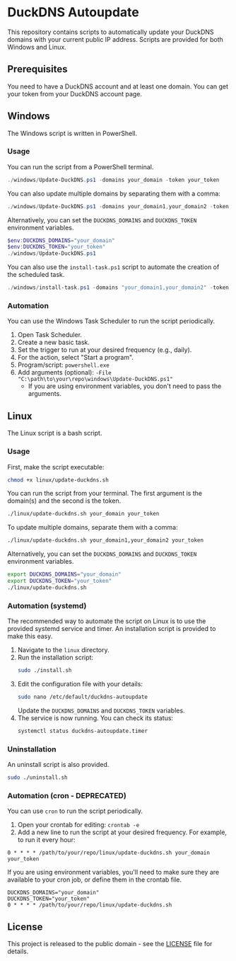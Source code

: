# DuckDNS Autoupdate

This repository contains scripts to automatically update your DuckDNS domains with your current public IP address. Scripts are provided for both Windows and Linux.

## Prerequisites

You need to have a DuckDNS account and at least one domain. You can get your token from your DuckDNS account page.

## Windows

The Windows script is written in PowerShell.

### Usage

You can run the script from a PowerShell terminal.

```powershell
./windows/Update-DuckDNS.ps1 -domains your_domain -token your_token
```

You can also update multiple domains by separating them with a comma:

```powershell
./windows/Update-DuckDNS.ps1 -domains your_domain1,your_domain2 -token your_token
```

Alternatively, you can set the `DUCKDNS_DOMAINS` and `DUCKDNS_TOKEN` environment variables.

```powershell
$env:DUCKDNS_DOMAINS="your_domain"
$env:DUCKDNS_TOKEN="your_token"
./windows/Update-DuckDNS.ps1
```

You can also use the `install-task.ps1` script to automate the creation of the scheduled task.

```powershell
./windows/install-task.ps1 -domains "your_domain1,your_domain2" -token "your_token"
```

### Automation

You can use the Windows Task Scheduler to run the script periodically.

1.  Open Task Scheduler.
2.  Create a new basic task.
3.  Set the trigger to run at your desired frequency (e.g., daily).
4.  For the action, select "Start a program".
5.  Program/script: `powershell.exe`
6.  Add arguments (optional): `-File "C:\path\to\your\repo\windows\Update-DuckDNS.ps1"`
    - If you are using environment variables, you don't need to pass the arguments.

## Linux

The Linux script is a bash script.

### Usage

First, make the script executable:

```bash
chmod +x linux/update-duckdns.sh
```

You can run the script from your terminal. The first argument is the domain(s) and the second is the token.

```bash
./linux/update-duckdns.sh your_domain your_token
```

To update multiple domains, separate them with a comma:

```bash
./linux/update-duckdns.sh your_domain1,your_domain2 your_token
```

Alternatively, you can set the `DUCKDNS_DOMAINS` and `DUCKDNS_TOKEN` environment variables.

```bash
export DUCKDNS_DOMAINS="your_domain"
export DUCKDNS_TOKEN="your_token"
./linux/update-duckdns.sh
```

### Automation (systemd)

The recommended way to automate the script on Linux is to use the provided systemd service and timer. An installation script is provided to make this easy.

1.  Navigate to the `linux` directory.
2.  Run the installation script:
    ```bash
    sudo ./install.sh
    ```
3.  Edit the configuration file with your details:
    ```bash
    sudo nano /etc/default/duckdns-autoupdate
    ```
    Update the `DUCKDNS_DOMAINS` and `DUCKDNS_TOKEN` variables.
4.  The service is now running. You can check its status:
    ```bash
    systemctl status duckdns-autoupdate.timer
    ```

### Uninstallation

An uninstall script is also provided.

```bash
sudo ./uninstall.sh
```

### Automation (cron - DEPRECATED)

You can use `cron` to run the script periodically.

1.  Open your crontab for editing: `crontab -e`
2.  Add a new line to run the script at your desired frequency. For example, to run it every hour:

```cron
0 * * * * /path/to/your/repo/linux/update-duckdns.sh your_domain your_token
```

If you are using environment variables, you'll need to make sure they are available to your cron job, or define them in the crontab file.

```cron
DUCKDNS_DOMAINS="your_domain"
DUCKDNS_TOKEN="your_token"
0 * * * * /path/to/your/repo/linux/update-duckdns.sh
```

## License

This project is released to the public domain - see the [LICENSE](LICENSE) file for details.

